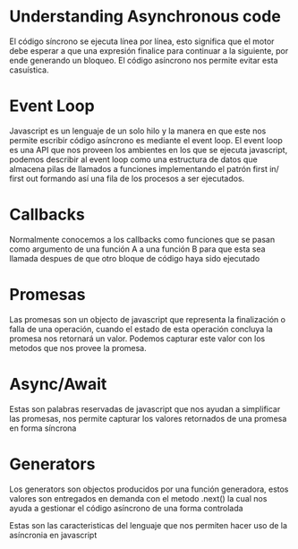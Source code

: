 # Understanding Asynchronous code

El código síncrono se ejecuta línea por línea, esto significa que el motor debe esperar a que una expresión finalice para continuar a la siguiente, por ende generando un bloqueo. El código asíncrono nos permite evitar esta casuística.

# Event Loop

Javascript es un lenguaje de un solo hilo y la manera en que este nos permite escribir código asíncrono es mediante el event loop. El event loop es una API que nos proveen los ambientes en los que se ejecuta javascript, podemos describir al event loop como una estructura de datos que almacena pilas de llamados a funciones implementando el patrón first in/ first out formando así una fila de los procesos a ser ejecutados.

# Callbacks

Normalmente conocemos a los callbacks como funciones que se pasan como argumento de una función A a una función B para que esta sea llamada despues de que otro bloque de código haya sido ejecutado

# Promesas

Las promesas son un objecto de javascript que representa la finalización o falla de una operación, cuando el estado de esta operación concluya la promesa nos retornará un valor. Podemos capturar este valor con los metodos que nos provee la promesa.

# Async/Await

Estas son palabras reservadas de javascript que nos ayudan a simplificar las promesas, nos permite capturar los valores retornados de una promesa en forma síncrona

# Generators

Los generators son objectos producidos por una función generadora, estos valores son entregados en demanda con el metodo .next() la cual nos ayuda a gestionar el código asíncrono de una forma controlada

Estas son las caracteristicas del lenguaje que nos permiten hacer uso de la asíncronia en javascript
